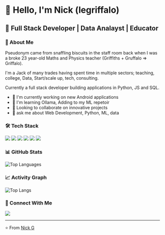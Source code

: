 # 👋 Hello, I'm Nick (legriffalo)

## 🚀 Full Stack Developer | Data Analayst | Educator

### 💫 About Me

Pseudonym came from snaffling biscuits in the staff room back when I was a broke 23 year-old Maths and Physics teacher (Griffiths + Gruffalo => Griffalo).

I'm a Jack of many trades having spent time in multiple sectors; teaching, college, Data, Start/scale up, tech, consulting.

Currently a full stack developer building applications in Python, JS and SQL.

- 🔭 I'm currently working on new Android applications
- 🌱 I'm learning Ollama, Adding to my ML repetoir
- 👯 Looking to collaborate on innovative projects
- 💬 ask me about Web Development, Python, ML, data

### 🛠️ Tech Stack
<p align="left">
<img src="https://img.shields.io/badge/JavaScript-F7DF1E?style=for-the-badge&logo=javascript&logoColor=black"/>
<img src="https://img.shields.io/badge/TypeScript-F7DF1E?style=for-the-badge&logo=TypeScript&logoColor=black"/>
<img src="https://img.shields.io/badge/SQL-F7DF1E?style=for-the-badge&logo=Postgres&logoColor=black"/>
<img src="https://img.shields.io/badge/Python-3776AB?style=for-the-badge&logo=python&logoColor=white"/>
<img src="https://img.shields.io/badge/React-20232A?style=for-the-badge&logo=react&logoColor=61DAFB"/>
<img src="https://img.shields.io/badge/Node.js-43853D?style=for-the-badge&logo=node.js&logoColor=white"/>
</p>

### 📊 GitHub Stats

![Top Languages](https://github-readme-stats.vercel.app/api/top-langs/?username=legriffalo&layout=compact&theme=radical&rand={{random_number}})


### 📈 Activity Graph
![Top Langs](https://github-readme-stats.vercel.app/api/top-langs/?username=legriffalo&layout=compact)

### 🤝 Connect With Me
<p align="left">
<a href="https://www.linkedin.com/in/nick-griffiths-7b139198/">
  <img src="https://img.shields.io/badge/LinkedIn-0077B5?style=for-the-badge&logo=linkedin&logoColor=white"/>
</a>

</p>


---
⭐️ From [Nick G](https://github.com/yourusername)
